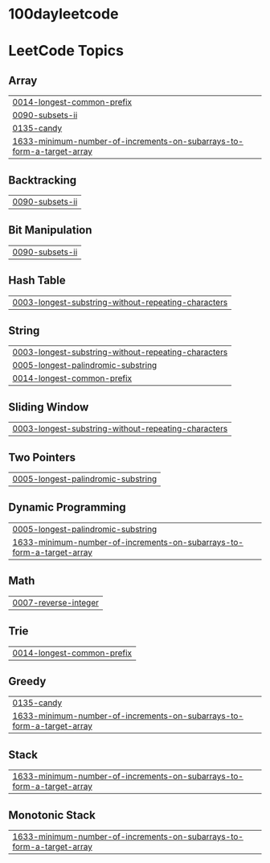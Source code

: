 # 100dayleetcode

<!---LeetCode Topics Start-->
# LeetCode Topics
## Array
|  |
| ------- |
| [0014-longest-common-prefix](https://github.com/Aditya-Prakash14/100dayleetcode/tree/master/0014-longest-common-prefix) |
| [0090-subsets-ii](https://github.com/Aditya-Prakash14/100dayleetcode/tree/master/0090-subsets-ii) |
| [0135-candy](https://github.com/Aditya-Prakash14/100dayleetcode/tree/master/0135-candy) |
| [1633-minimum-number-of-increments-on-subarrays-to-form-a-target-array](https://github.com/Aditya-Prakash14/100dayleetcode/tree/master/1633-minimum-number-of-increments-on-subarrays-to-form-a-target-array) |
## Backtracking
|  |
| ------- |
| [0090-subsets-ii](https://github.com/Aditya-Prakash14/100dayleetcode/tree/master/0090-subsets-ii) |
## Bit Manipulation
|  |
| ------- |
| [0090-subsets-ii](https://github.com/Aditya-Prakash14/100dayleetcode/tree/master/0090-subsets-ii) |
## Hash Table
|  |
| ------- |
| [0003-longest-substring-without-repeating-characters](https://github.com/Aditya-Prakash14/100dayleetcode/tree/master/0003-longest-substring-without-repeating-characters) |
## String
|  |
| ------- |
| [0003-longest-substring-without-repeating-characters](https://github.com/Aditya-Prakash14/100dayleetcode/tree/master/0003-longest-substring-without-repeating-characters) |
| [0005-longest-palindromic-substring](https://github.com/Aditya-Prakash14/100dayleetcode/tree/master/0005-longest-palindromic-substring) |
| [0014-longest-common-prefix](https://github.com/Aditya-Prakash14/100dayleetcode/tree/master/0014-longest-common-prefix) |
## Sliding Window
|  |
| ------- |
| [0003-longest-substring-without-repeating-characters](https://github.com/Aditya-Prakash14/100dayleetcode/tree/master/0003-longest-substring-without-repeating-characters) |
## Two Pointers
|  |
| ------- |
| [0005-longest-palindromic-substring](https://github.com/Aditya-Prakash14/100dayleetcode/tree/master/0005-longest-palindromic-substring) |
## Dynamic Programming
|  |
| ------- |
| [0005-longest-palindromic-substring](https://github.com/Aditya-Prakash14/100dayleetcode/tree/master/0005-longest-palindromic-substring) |
| [1633-minimum-number-of-increments-on-subarrays-to-form-a-target-array](https://github.com/Aditya-Prakash14/100dayleetcode/tree/master/1633-minimum-number-of-increments-on-subarrays-to-form-a-target-array) |
## Math
|  |
| ------- |
| [0007-reverse-integer](https://github.com/Aditya-Prakash14/100dayleetcode/tree/master/0007-reverse-integer) |
## Trie
|  |
| ------- |
| [0014-longest-common-prefix](https://github.com/Aditya-Prakash14/100dayleetcode/tree/master/0014-longest-common-prefix) |
## Greedy
|  |
| ------- |
| [0135-candy](https://github.com/Aditya-Prakash14/100dayleetcode/tree/master/0135-candy) |
| [1633-minimum-number-of-increments-on-subarrays-to-form-a-target-array](https://github.com/Aditya-Prakash14/100dayleetcode/tree/master/1633-minimum-number-of-increments-on-subarrays-to-form-a-target-array) |
## Stack
|  |
| ------- |
| [1633-minimum-number-of-increments-on-subarrays-to-form-a-target-array](https://github.com/Aditya-Prakash14/100dayleetcode/tree/master/1633-minimum-number-of-increments-on-subarrays-to-form-a-target-array) |
## Monotonic Stack
|  |
| ------- |
| [1633-minimum-number-of-increments-on-subarrays-to-form-a-target-array](https://github.com/Aditya-Prakash14/100dayleetcode/tree/master/1633-minimum-number-of-increments-on-subarrays-to-form-a-target-array) |
<!---LeetCode Topics End-->